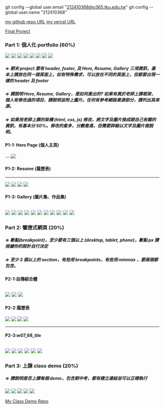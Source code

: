 git config --global user.email "212410368@o365.tku.edu.tw"
git config --global user.name "212410368"

[my github repo URL](https://github.com/github212410368/1121-sweb-demo-212410368)
[my vercel URL](https://github.com/github212410368/resume.git)

[Final Project](https://1121-sweb-demo-212410368-tsfw.vercel.app)

### Part 1: 個人化 portfolio (60%)
![](1.png)
![](2.png)
![](3.png)
![](4.png)
![](5.png)
![](6.png)
![](7.png)
![](8.png)
##### => 期末 project 要有 header, footer, 及 Hero, Resume, Gallery 三項資訊，基本上請放在同一個頁面上，如有特殊需求，可以放在不同的頁面上，但都要出現一樣的 header 及 footer

##### => 請說明 Hero, Resume, Gallery，是如何產出的? 如果有異於老師上課框架，個人有修改過的項目，請說明並附上圖片。任何有參考網路資源部分，請列出其來源。

##### => 如果用老師上課的架構 (html, css, js) 修改，將文字及圖片換成跟自己有關的資訊，有基本分 50%。修改的愈多，分數愈高，但需要詳細以文字及圖片做說明。

#### P1-1: Hero Page (個人主頁)

---![](1.png)

#### P1-2: Resume (履歷表)

---
![](166.png)
![](165.png)
![](155.png)
![](154.png)

#### P1-3: Gallery (圖片集、作品集)

![](01.png)
![](02.png)
![](03.png)
![](04.png)
![](05.png)
![](06.png)
![](07.png)
![](08.png)
![](09.png)
![](10.png)
![](11.png)
---

### Part 2: 響應式網頁 (20%)

##### => 斷點(breakpoint)，至少要有三個以上 (desktop, tablet, phone)，斷點 px 請根據你的設計自行決定

##### => 至少 3 個以上的 section，有些用 breakpoints，有些用 minmax ，要兩個都包含。

#### P2-1:自傳綜合體
![](501.png)
![](502.png)
![](503.png)
---


#### P2-2:履歷表
![](601.png)
![](602.png)
![](603.png)
![](604.png)

---



#### P2-3:w07_68_tile
![](001.png)
![](002.png)
![](003.png)
![](004.png)
![](005.png)
![](006.png)
---
 

### Part 3: 上課 class demo (20%)

##### => 請說明是否上課每個 demo，包含期中考，都有建立連結並可以正確執行

![](111.png)
![](010.png)
![](020.png)
![](030.png)
![](040.png)


[My Class Demo Repo](https://1121-sweb-demo-212410368-tsfw.vercel.app)

